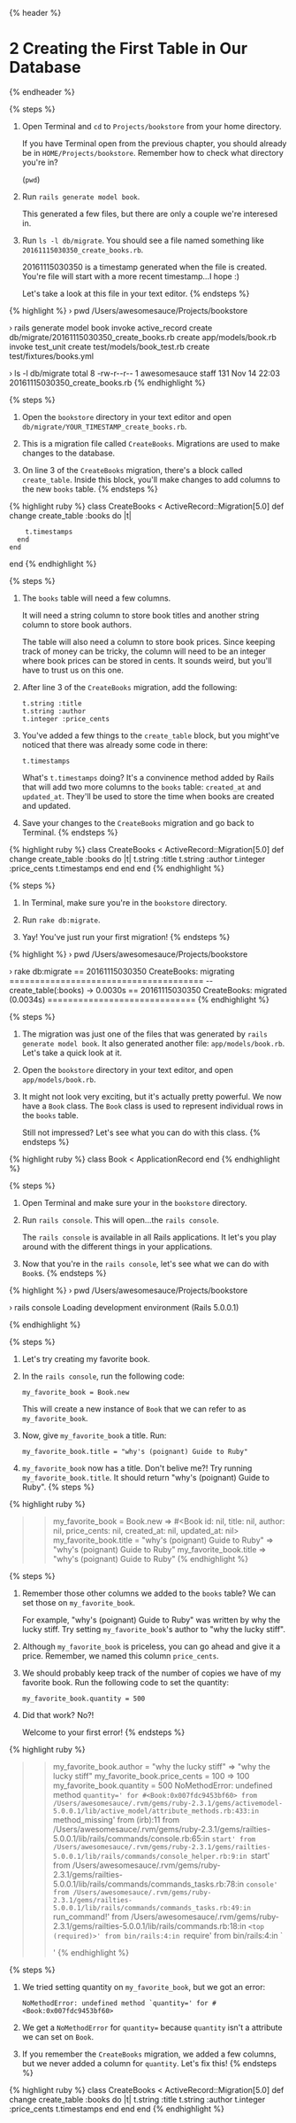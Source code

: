 {% header %}
  # 2 Creating the First Table in Our Database
{% endheader %}

{% steps %}
  1.  Open Terminal and `cd` to `Projects/bookstore` from your home directory.

      If you have Terminal open from the previous chapter, you should already be
      in `HOME/Projects/bookstore`. Remember how to check what directory you're
      in?

      (`pwd`)

  1.  Run `rails generate model book`.

      This generated a few files, but there are only a couple we're interesed
      in.

  1.  Run `ls -l db/migrate`. You should see a file named something like
      `20161115030350_create_books.rb`.

      20161115030350 is a timestamp generated when the file is created. You're
      file will start with a more recent timestamp...I hope :)

      Let's take a look at this file in your text editor.
{% endsteps %}

{% highlight %}
  › pwd
  /Users/awesomesauce/Projects/bookstore

  › rails generate model book
        invoke  active_record
        create    db/migrate/20161115030350_create_books.rb
        create    app/models/book.rb
        invoke    test_unit
        create      test/models/book_test.rb
        create      test/fixtures/books.yml

  › ls -l db/migrate
  total 8
  -rw-r--r--  1 awesomesauce  staff  131 Nov 14 22:03 20161115030350_create_books.rb
{% endhighlight %}

{% steps %}
  1.  Open the `bookstore` directory in your text editor and open
      `db/migrate/YOUR_TIMESTAMP_create_books.rb`.

  1.  This is a migration file called `CreateBooks`. Migrations are used to
      make changes to the database.

  1.  On line 3 of the `CreateBooks` migration, there's a block called
      `create_table`. Inside this block, you'll make changes to add columns to
      the new `books` table.
{% endsteps %}

{% highlight ruby %}
  class CreateBooks < ActiveRecord::Migration[5.0]
    def change
      create_table :books do |t|

        t.timestamps
      end
    end
  end
{% endhighlight %}

{% steps %}
  1.  The `books` table will need a few columns.

      It will need a string column to store book titles and another string
      column to store book authors.

      The table will also need a column to store book prices. Since keeping
      track of money can be tricky, the column will need to be an integer where
      book prices can be stored in cents. It sounds weird, but you'll have to
      trust us on this one.

  1.  After line 3 of the `CreateBooks` migration, add the following:

      ```
      t.string :title
      t.string :author
      t.integer :price_cents
      ```

  1.  You've added a few things to the `create_table` block, but you might've
      noticed that there was already some code in there:

      ```
      t.timestamps
      ```

      What's `t.timestamps` doing? It's a convinence method added by Rails that
      will add two more columns to the `books` table: `created_at` and
      `updated_at`. They'll be used to store the time when books are created and
      updated.

  1.  Save your changes to the `CreateBooks` migration and go back to Terminal.
{% endsteps %}

{% highlight ruby %}
  class CreateBooks < ActiveRecord::Migration[5.0]
    def change
      create_table :books do |t|
        t.string :title
        t.string :author
        t.integer :price_cents
        t.timestamps
      end
    end
  end
{% endhighlight %}

{% steps %}
  1.  In Terminal, make sure you're in the `bookstore` directory.

  1.  Run `rake db:migrate`.

  1.  Yay! You've just run your first migration!
{% endsteps %}

{% highlight %}
  › pwd
  /Users/awesomesauce/Projects/bookstore

  › rake db:migrate
  == 20161115030350 CreateBooks: migrating ======================================
  -- create_table(:books)
     -> 0.0030s
  == 20161115030350 CreateBooks: migrated (0.0034s) =============================
{% endhighlight %}

{% steps %}
  1.  The migration was just one of the files that was generated by `rails
      generate model book`. It also generated another file:
      `app/models/book.rb`. Let's take a quick look at it.

  1.  Open the `bookstore` directory in your text editor, and open
      `app/models/book.rb`.

  1.  It might not look very exciting, but it's actually pretty powerful. We now
      have a `Book` class. The `Book` class is used to represent individual rows
      in the `books` table.

      Still not impressed? Let's see what you can do with this class.
{% endsteps %}

{% highlight ruby %}
  class Book < ApplicationRecord
  end
{% endhighlight %}

{% steps %}
  1.  Open Terminal and make sure your in the `bookstore` directory.

  1.  Run `rails console`. This will open...the `rails console`.

      The `rails console` is available in all Rails applications. It let's you
      play around with the different things in your applications.

  1.  Now that you're in the `rails console`, let's see what we can do with
      `Book`s.
{% endsteps %}

{% highlight %}
  › pwd
  /Users/awesomesauce/Projects/bookstore

  › rails console
  Loading development environment (Rails 5.0.0.1)
  >>
{% endhighlight %}

{% steps %}
  1.  Let's try creating my favorite book.

  1.  In the `rails console`, run the following code:

      ```
      my_favorite_book = Book.new
      ```

      This will create a new instance of `Book` that we can refer to as
      `my_favorite_book`.

  1.  Now, give `my_favorite_book` a title. Run:

      ```
      my_favorite_book.title = "why's (poignant) Guide to Ruby"
      ```

  1.  `my_favorite_book` now has a title. Don't belive me?! Try running
      `my_favorite_book.title`. It should return "why's (poignant) Guide to
      Ruby".
{% steps %}

{% highlight ruby %}
  >> my_favorite_book = Book.new
  => #<Book id: nil, title: nil, author: nil, price_cents: nil, created_at: nil, updated_at: nil>
  >> my_favorite_book.title = "why's (poignant) Guide to Ruby"
  => "why's (poignant) Guide to Ruby"
  >> my_favorite_book.title
  => "why's (poignant) Guide to Ruby"
(% endhighlight %}

{% steps %}
  1.  Remember those other columns we added to the `books` table? We can set
      those on `my_favorite_book`.

      For example, "why's (poignant) Guide to Ruby" was written by why the lucky
      stiff. Try setting `my_favorite_book`'s author to "why the lucky stiff".

  1.  Although `my_favorite_book` is priceless, you can go ahead and give it a
      price. Remember, we named this column `price_cents`.

  1.  We should probably keep track of the number of copies we have of my
      favorite book. Run the following code to set the quantity:

      ```
      my_favorite_book.quantity = 500
      ```

  1.  Did that work? No?!

      Welcome to your first error!
{% endsteps %}

{% highlight ruby %}
  >> my_favorite_book.author = "why the lucky stiff"
  => "why the lucky stiff"
  >> my_favorite_book.price_cents = 100
  => 100
  >> my_favorite_book.quantity = 500
  NoMethodError: undefined method `quantity=' for #<Book:0x007fdc9453bf60>
      from /Users/awesomesauce/.rvm/gems/ruby-2.3.1/gems/activemodel-5.0.0.1/lib/active_model/attribute_methods.rb:433:in `method_missing'
      from (irb):11
      from /Users/awesomesauce/.rvm/gems/ruby-2.3.1/gems/railties-5.0.0.1/lib/rails/commands/console.rb:65:in `start'
      from /Users/awesomesauce/.rvm/gems/ruby-2.3.1/gems/railties-5.0.0.1/lib/rails/commands/console_helper.rb:9:in `start'
      from /Users/awesomesauce/.rvm/gems/ruby-2.3.1/gems/railties-5.0.0.1/lib/rails/commands/commands_tasks.rb:78:in `console'
      from /Users/awesomesauce/.rvm/gems/ruby-2.3.1/gems/railties-5.0.0.1/lib/rails/commands/commands_tasks.rb:49:in `run_command!'
      from /Users/awesomesauce/.rvm/gems/ruby-2.3.1/gems/railties-5.0.0.1/lib/rails/commands.rb:18:in `<top (required)>'
      from bin/rails:4:in `require'
      from bin/rails:4:in `<main>'
{% endhighlight %}

{% steps %}
  1.  We tried setting quantity on `my_favorite_book`, but we got an error:

      ```
      NoMethodError: undefined method `quantity=' for #<Book:0x007fdc9453bf60>
      ```

  1.  We get a `NoMethodError` for `quantity=` because `quantity` isn't a
      attribute we can set on `Book`.

  1.  If you remember the `CreateBooks` migration, we added a few columns, but
      we never added a column for `quantity`. Let's fix this!
{% endsteps %}

{% highlight ruby %}
  class CreateBooks < ActiveRecord::Migration[5.0]
    def change
      create_table :books do |t|
        t.string :title
        t.string :author
        t.integer :price_cents
        t.timestamps
      end
    end
  end
{% endhighlight %}
